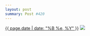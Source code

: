 ```yaml
---
layout: post
summary: Post #420
---
```


<p>
  <time><a href="/420">{{ page.date | date: "%B %e, %Y" }}</a></time>
  <a href="/420"><img src="{{ site.assets_url }}/420-640.jpg" srcset="{{ site.assets_url }}/420-1280.jpg 1280w, {{ site.assets_url }}/420-960.jpg 960w, {{ site.assets_url }}/420-640.jpg 640w, {{ site.assets_url }}/420-320.jpg 320w" sizes="(min-width: 700px) 50vw, calc(100vw - 2rem)" /></a>
</p>
